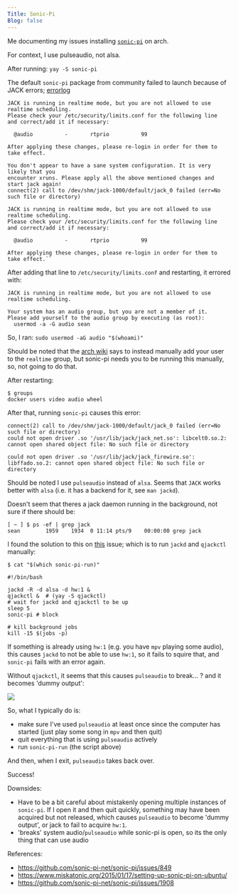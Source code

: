 ```yaml
---
Title: Sonic-Pi
Blog: false
---
```


Me documenting my issues installing [`sonic-pi`](https://github.com/sonic-pi-net/sonic-pi/blob/main/INSTALL-LINUX.md) on arch.

For context, I use pulseaudio, not alsa.

After running: `yay -S sonic-pi`

The default `sonic-pi` package from community failed to launch because of JACK errors; [errorlog](https://gist.github.com/seanbreckenridge/99fa2e3d94d30b3193a903634990f06f)

```
JACK is running in realtime mode, but you are not allowed to use realtime scheduling.
Please check your /etc/security/limits.conf for the following line
and correct/add it if necessary:

  @audio          -       rtprio          99

After applying these changes, please re-login in order for them to take effect.

You don't appear to have a sane system configuration. It is very likely that you
encounter xruns. Please apply all the above mentioned changes and start jack again!
connect(2) call to /dev/shm/jack-1000/default/jack_0 failed (err=No such file or directory)

JACK is running in realtime mode, but you are not allowed to use realtime scheduling.
Please check your /etc/security/limits.conf for the following line
and correct/add it if necessary:

  @audio          -       rtprio          99

After applying these changes, please re-login in order for them to take effect.``
```

After adding that line to `/etc/security/limits.conf` and restarting, it errored with:

```
JACK is running in realtime mode, but you are not allowed to use realtime scheduling.

Your system has an audio group, but you are not a member of it.
Please add yourself to the audio group by executing (as root):
  usermod -a -G audio sean
```

So, I ran: `sudo usermod -aG audio "$(whoami)"`

Should be noted that the [arch wiki](https://wiki.archlinux.org/index.php/JACK_Audio_Connection_Kit) says to instead manually add your user to the `realtime` group, but sonic-pi needs you to be running this manually, so, not going to do that.

After restarting:

```
$ groups
docker users video audio wheel
```

After that, running `sonic-pi` causes this error:

```
connect(2) call to /dev/shm/jack-1000/default/jack_0 failed (err=No such file or directory)
could not open driver .so '/usr/lib/jack/jack_net.so': libcelt0.so.2: cannot open shared object file: No such file or directory

could not open driver .so '/usr/lib/jack/jack_firewire.so': libffado.so.2: cannot open shared object file: No such file or directory
```

Should be noted I use `pulseaudio` instead of `alsa`. Seems that `JACK` works better with `alsa` (i.e. it has a backend for it, see `man jackd`).

Doesn't seem that theres a jack daemon running in the background, not sure if there should be:

```
[ ~ ] $ ps -ef | grep jack
sean        1959    1934  0 11:14 pts/9    00:00:00 grep jack
```

I found the solution to this on [this](https://github.com/sonic-pi-net/sonic-pi/issues/1908) issue; which is to run `jackd` and `qjackctl` manually:

```
$ cat "$(which sonic-pi-run)"

#!/bin/bash

jackd -R -d alsa -d hw:1 &
qjackctl &  # (yay -S qjackctl)
# wait for jackd and qjackctl to be up
sleep 5
sonic-pi # block

# kill background jobs
kill -15 $(jobs -p)
```

If something is already using `hw:1` (e.g. you have `mpv` playing some audio), this causes `jackd` to not be able to use `hw:1`, so it fails to squire that, and `sonic-pi` fails with an error again.

Without `qjackctl`, it seems that this causes `pulseaudio` to break... ? and it becomes 'dummy output':

![](https://i.imgur.com/bnRQ8aQ.png)

So, what I typically do is:

* make sure I've used `pulseaudio` at least once since the computer has started (just play some song in `mpv` and then quit)
* quit everything that is using `pulseaudio` actively
* run `sonic-pi-run` (the script above)

And then, when I exit, `pulseaudio` takes back over.

Success!

Downsides:

* Have to be a bit careful about mistakenly opening multiple instances of `sonic-pi`. If I open it and then quit quickly, something may have been acquired but not released, which causes `pulseaudio` to become 'dummy output', or jack to fail to acquire `hw:1`.
* 'breaks' system audio/`pulseaudio` while sonic-pi is open, so its the only thing that can use audio

References:

- <https://github.com/sonic-pi-net/sonic-pi/issues/849>
- <https://www.miskatonic.org/2015/01/17/setting-up-sonic-pi-on-ubuntu/>
- <https://github.com/sonic-pi-net/sonic-pi/issues/1908>

